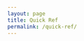 ```yaml
---
layout: page
title: Quick Ref
permalink: /quick-ref/
---
```


<script src="https://gist.github.com/mm1705/a208a99f1fe9e099a96afc8a193d30e8.js"></script>

<meta http-equiv="Content-Type" content="text/html; charset=utf-8"/>
<html>
  <head>
    <meta http-equiv="Content-Type" content="text/html; charset=utf-8"/>
    <script type="text/javascript" src="https://www.google.com/jsapi">
    </script>
    <script type="text/javascript">

      // Load the Google Transliterate API
      google.load("elements", "1", {
            packages: "transliteration"
          });

      function onLoad() {
        var options = {
            sourceLanguage:
                google.elements.transliteration.LanguageCode.ENGLISH,
            destinationLanguage:
                [google.elements.transliteration.LanguageCode.HINDI],
            shortcutKey: 'ctrl+g',
            transliterationEnabled: true
        };

        // Create an instance on TransliterationControl with the required
        // options.
        var control =
            new google.elements.transliteration.TransliterationControl(options);

        // Enable transliteration in the textbox with id
        // 'transliterateTextarea'.
        control.makeTransliteratable(['transliterateTextarea']);
      }
      google.setOnLoadCallback(onLoad);
    </script>
  </head>
  <body>
    Type in Hindi (Press Ctrl+g to toggle between English and Hindi)<br>
    <textarea id="transliterateTextarea" style="width:600px;height:200px"></textarea>
  </body>
</html> 

Reference: [Transliterate](https://developers.google.com/transliterate/v1/getting_started)